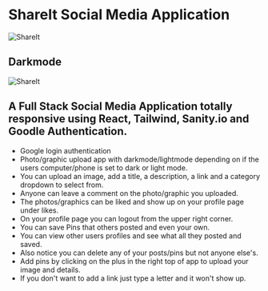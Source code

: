 # ShareIt Social Media Application
![ShareIt](https://expertdesign.cc/share-it/screenshot.jpg)
## Darkmode
![ShareIt](https://expertdesign.cc/share-it/screenshot-darkmode.jpg)

## A Full Stack Social Media Application totally responsive using React, Tailwind, Sanity.io and Goodle Authentication.

- Google login authentication
- Photo/graphic upload app with darkmode/lightmode depending on if the users computer/phone is set to dark or light mode.
- You can upload an image, add a title, a description, a link and a category dropdown to select from.
- Anyone can leave a comment on the photo/graphic you uploaded. 
- The photos/graphics can be liked and show up on your profile page under likes.
- On your profile page you can logout from the upper right corner.
- You can save Pins that others posted and even your own.
- You can view other users profiles and see what all they posted and saved. 
- Also notice you can delete any of your posts/pins but not anyone else's. 
- Add pins by clicking on the plus in the right top of app to upload your image and details.
- If you don't want to add a link just type a letter and it won't show up.
